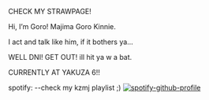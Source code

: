 CHECK MY STRAWPAGE!

Hi, I’m Goro!
Majima Goro Kinnie.

I act and talk like him, if it bothers ya...

WELL DNI! GET OUT! ill hit ya w a bat.


CURRENTLY AT YAKUZA 6!!

spotify:
--check my kzmj playlist ;)
[![spotify-github-profile](https://spotify-github-profile.kittinanx.com/api/view?uid=d5354jo1mugnc2hqxyeojdean&cover_image=true&theme=default&show_offline=false&background_color=4e182f&interchange=false&bar_color=5e2b40)](https://github.com/kittinan/spotify-github-profile)





